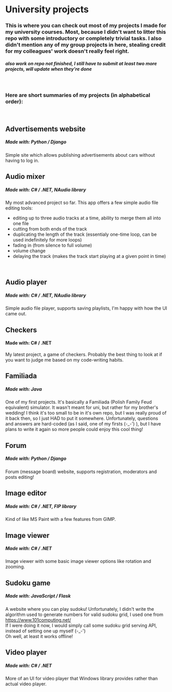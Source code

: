 # University projects

### This is where you can check out most of my projects I made for my university courses. Most, because I didn't want to litter this repo with some introductory or completely trivial tasks. I also didn't mention any of my group projects in here, stealing credit for my colleagues' work doesn't really feel right.


##### also work on repo not finished, I still have to submit at least two more projects, will update when they're done

<br>

### Here are short summaries of my projects (in alphabetical order): 
<br>

## Advertisements website
##### Made with: Python / Django
Simple site which allows publishing advertisements about cars without having to log in.
<br>

## Audio mixer
##### Made with: C# / .NET,  NAudio library
My most advanced project so far. This app offers a few simple audio file editing tools: 
- editing up to three audio tracks at a time, ability to merge them all into one file
- cutting from both ends of the track
- duplicating the length of the track (essentialy one-time loop, can be used indefinitely for more loops)
- fading in (from silence to full volume)
- volume change
- delaying the track (makes the track start playing at a given point in time)
<br>

## Audio player
##### Made with: C# / .NET, NAudio library
Simple audio file player, supports saving playlists, I'm happy with how the UI came out.
<br>

## Checkers
#### Made with: C# / .NET
My latest project, a game of checkers. Probably the best thing to look at if you want to judge me based on my code-writing habits.

## Familiada
##### Made with: Java
One of my first projects. It's basically a Familiada (Polish Family Feud equivalent) simulator. It wasn't meant for uni, but rather for my brother's wedding! I think it's too small to be in it's own repo, but I was really proud of it back then, so I just HAD to put it somewhere. Unfortunately, questions and answers are hard-coded (as I said, one of my firsts (-_-') ), but I have plans to write it again so more people could enjoy this cool thing!
<br>

## Forum
##### Made with: Python / Django
Forum (message board) website, supports registration, moderators and posts editing!
<br>

## Image editor
##### Made with: C# / .NET, FIP library
Kind of like MS Paint with a few features from GIMP.
<br>

## Image viewer
##### Made with: C# / .NET
Image viewer with some basic image viewer options like rotation and zooming.
<br>

## Sudoku game
##### Made with: JavaScript / Flask
A website where you can play sudoku! Unfortunately,  I didn't write the algorithm used to generate numbers for valid sudoku grid, I used one from https://www.101computing.net/ <br>
If I were doing it now, I would simply call some sudoku grid serving API, instead of setting one up myself (-_-') <br>
Oh well, at least it works offline!
<br>

## Video player
##### Made with: C# / .NET
More of an UI for video player that Windows library provides rather than actual video player.
<br>









